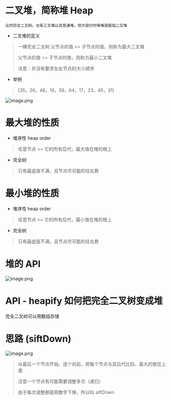 # 二叉堆，简称堆 Heap
``尖的完全二叉树。也有三叉堆以及普通堆，但大部分时候堆就是指二叉堆``

- 二叉堆的定义
> 一棵完全二叉树
> 父节点的值 >= 子节点的值，则称为最大二叉堆
> 
> 父节点的值 <= 子节点的值，则称为最小二叉堆
>
> 注意：并没有要求左右节点的大小顺序

- 举例
> [35，26，48，10，59，64，17，23，45，31]

![image.png](https://upload-images.jianshu.io/upload_images/1181204-1fb260e8f97045c4.png?imageMogr2/auto-orient/strip%7CimageView2/2/w/1240)

# 最大堆的性质
- 堆序性 heap order
> 任意节点 >= 它的所有后代，最大值在堆的根上

- 完全树
> 只有最底层不满，且节点尽可能的往左靠

# 最小堆的性质
- 堆序性 heap order
> 任意节点 <= 它的所有后代，最小值在堆的根上

- 完全树
> 只有最底层不满，且节点尽可能的往左靠

# 堆的 API
![image.png](https://upload-images.jianshu.io/upload_images/1181204-1e943313b421d06d.png?imageMogr2/auto-orient/strip%7CimageView2/2/w/1240)

# API - heapify 如何把完全二叉树变成堆
完全二叉树可以用数组存储

# 思路 (siftDown)
![image.png](https://upload-images.jianshu.io/upload_images/1181204-d714583aec53893e.png?imageMogr2/auto-orient/strip%7CimageView2/2/w/1240)

> 从最后一个节点开始，逐个向前，把每个节点与其后代比较，最大的放在上面
>
> 注意一个节点有可能需要调整多次（递归）
>
> 由于每次调整都是把数字下降，所以叫 siftDown